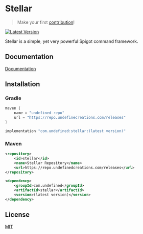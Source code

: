 
# Stellar

> Make your first [contribution](https://github.com/UndefinedCreations/Stellar/contribute)!

[![Latest Version](https://img.shields.io/badge/dynamic/xml?label=Latest%20Version&style=for-the-badge&logo=gradle&url=https%3A%2F%2Frepo.undefinedcreations.com%2Freleases%2Fcom%2Fundefined%2Fstellar%2Fmaven-metadata.xml&query=%2F%2Fmetadata%2F%2Fversioning%2F%2Flatest)](https://github.com/UndefinedCreations/Stellar/releases)

Stellar is a simple, yet very powerful Spigot command framework.

## Documentation

[Documentation](https://docs.undefinedcreations.com)

## Installation

### Gradle

```gradle
maven {
    name = "undefined-repo"
    url = "https://repo.undefinecreations.com/releases"
}
```
```gradle
implementation "com.undefined:stellar:(latest version)"
```

### Maven

```xml
<repository>
    <id>stellar</id>
    <name>Stellar Repository</name>
    <url>https://repo.undefinedcreations.com/releases</url>
</repository>
```
```xml
<dependency>
    <groupId>com.undefined</groupId>
    <artifactId>stellar</artifactId>
    <version>(latest version)</version>
</dependency>
```
## License

[MIT](https://choosealicense.com/licenses/mit/)

